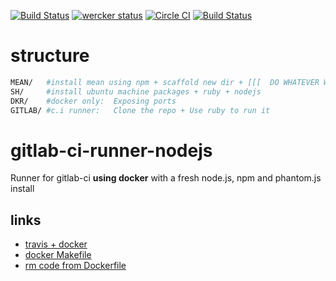 [![Build Status](https://travis-ci.org/brownman/gitlab-ci-runner-nodejs.svg?branch=master)](https://travis-ci.org/brownman/gitlab-ci-runner-nodejs)
[![wercker status](https://app.wercker.com/status/d8df76c77d9f43841e9cbc2407f8a101/s "wercker status")](https://app.wercker.com/project/bykey/d8df76c77d9f43841e9cbc2407f8a101)
[![Circle CI](https://circleci.com/gh/brownman/gitlab-ci-runner-nodejs.svg?style=svg)](https://circleci.com/gh/brownman/gitlab-ci-runner-nodejs)
[![Build Status](https://snap-ci.com/brownman/gitlab-ci-runner-nodejs/branch/master/build_image)](https://snap-ci.com/brownman/gitlab-ci-runner-nodejs/branch/master)


 structure
 ====
 
 ```bash
 MEAN/   #install mean using npm + scaffold new dir + [[[  DO WHATEVER WE NEED TO TEST OUR PACKAGE-REPOSITORY]]]
 SH/     #install ubuntu machine packages + ruby + nodejs
 DKR/    #docker only:  Exposing ports 
 GITLAB/ #c.i runner:   Clone the repo + Use ruby to run it
 ```


gitlab-ci-runner-nodejs
=======================

Runner for gitlab-ci **using docker** with a fresh node.js, npm and phantom.js install


links
----
- [travis + docker](https://github.com/lukecyca/travis-docker-example)
- [docker Makefile](https://github.com/sameersbn/docker-gitlab-ci/edit/master/Makefile)
- [rm code from Dockerfile](https://github.com/sameersbn/docker-gitlab-ci-runner)
